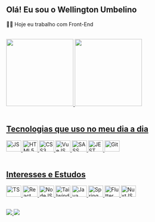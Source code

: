 ## Olá! Eu sou o Wellington Umbelino

👨‍💻 Hoje eu trabalho com Front-End

<div>
  <br />
  <a href="https://github.com/wellingtonumbelino" />
  <img height="180rem" src="https://github-readme-stats.vercel.app/api?username=wellingtonumbelino&show_icons=true&theme=nightowl&include_all_commits=true&count_private=true" />
  <img height="180rem" src="https://github-readme-stats.vercel.app/api/top-langs?username=wellingtonumbelino&layout=compact&theme=nightowl" />
</div>
    
<div>
  <br />
  
  ## Tecnologias que uso no meu dia a dia
  
  <img alt="JS" height="30" width="40" src="https://cdn.jsdelivr.net/gh/devicons/devicon/icons/javascript/javascript-original.svg" />
  <img alt="HTML5" height="30" width="40" src="https://cdn.jsdelivr.net/gh/devicons/devicon/icons/html5/html5-original.svg" />
  <img alt="CSS3" height="30" width="40" src="https://cdn.jsdelivr.net/gh/devicons/devicon/icons/css3/css3-original.svg" />
  <img alt="VueJS" height="30" width="40" src="https://cdn.jsdelivr.net/gh/devicons/devicon/icons/vuejs/vuejs-original.svg" />
  <img alt="SASS" height="30" width="40" src="https://cdn.jsdelivr.net/gh/devicons/devicon/icons/sass/sass-original.svg" />
  <img alt="JEST" height="30" width="40" src="https://cdn.jsdelivr.net/gh/devicons/devicon/icons/jest/jest-plain.svg" />
  <img alt="Git" height="30" width="40" src="https://cdn.jsdelivr.net/gh/devicons/devicon/icons/git/git-original.svg" />
</div>

<div>
  <br />

  ## Interesses e Estudos

  <img alt="TS" height="30" width="40" src="https://cdn.jsdelivr.net/gh/devicons/devicon/icons/typescript/typescript-original.svg" />
  <img alt="React" height="30" width="40" src="https://cdn.jsdelivr.net/gh/devicons/devicon/icons/react/react-original.svg" />
  <img alt="NodeJS" height="30" width="40" src="https://cdn.jsdelivr.net/gh/devicons/devicon/icons/nodejs/nodejs-original.svg" />
  <img alt="Tailwind CSS" height="30" width="40" src="https://cdn.jsdelivr.net/gh/devicons/devicon/icons/tailwindcss/tailwindcss-original-wordmark.svg" />
  <img alt="Java" height="30" width="40" src="https://cdn.jsdelivr.net/gh/devicons/devicon/icons/java/java-original.svg" />
  <img alt="Spring Boot" height="30" width="40" src="https://cdn.jsdelivr.net/gh/devicons/devicon/icons/spring/spring-original.svg" />
  <img alt="Flutter" height="30" width="40" src="https://cdn.jsdelivr.net/gh/devicons/devicon/icons/flutter/flutter-original.svg" />
  <img alt="NuxtJS" height="30" width="40" src="https://cdn.jsdelivr.net/gh/devicons/devicon/icons/nuxtjs/nuxtjs-original.svg" />
</div>

##

<div>
  <a href="mailto:wellington.s.umbelino@gmail.com">
    <img src="https://img.shields.io/badge/Gmail-D14836?style=for-the-badge&logo=gmail&logoColor=white" target="_blank"/>
  </a>
  <a href="https://www.linkedin.com/in/wellington-u-89114910b/" target="_blank">
    <img src="https://img.shields.io/badge/LinkedIn-0077B5?style=for-the-badge&logo=linkedin&logoColor=white" target="_blank"/>
  </a>
</div>
